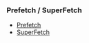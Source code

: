### Prefetch / SuperFetch
   * <a href="https://forensicswiki.xyz/wiki/index.php?title=Prefetch">Prefetch</a>
   * <a href="https://forensicswiki.xyz/wiki/index.php?title=SuperFetch">SuperFetch</a>
